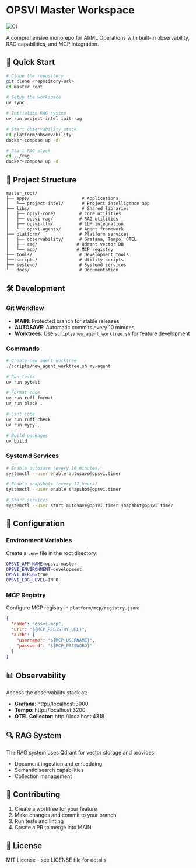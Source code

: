 # OPSVI Master Workspace

[![CI](https://github.com/opsvi/master-workspace/actions/workflows/ci.yml/badge.svg)](https://github.com/opsvi/master-workspace/actions/workflows/ci.yml)

A comprehensive monorepo for AI/ML Operations with built-in observability, RAG capabilities, and MCP integration.

## 🚀 Quick Start

```bash
# Clone the repository
git clone <repository-url>
cd master_root

# Setup the workspace
uv sync

# Initialize RAG system
uv run project-intel init-rag

# Start observability stack
cd platform/observability
docker-compose up -d

# Start RAG stack
cd ../rag
docker-compose up -d
```

## 📁 Project Structure

```
master_root/
├── apps/                    # Applications
│   └── project-intel/       # Project intelligence app
├── libs/                    # Shared libraries
│   ├── opsvi-core/         # Core utilities
│   ├── opsvi-rag/          # RAG utilities
│   ├── opsvi-llm/          # LLM integration
│   └── opsvi-agents/       # Agent framework
├── platform/               # Platform services
│   ├── observability/      # Grafana, Tempo, OTEL
│   ├── rag/               # Qdrant vector DB
│   └── mcp/               # MCP registry
├── tools/                  # Development tools
├── scripts/                # Utility scripts
├── systemd/                # Systemd services
└── docs/                   # Documentation
```

## 🛠️ Development

### Git Workflow

- **MAIN**: Protected branch for stable releases
- **AUTOSAVE**: Automatic commits every 10 minutes
- **Worktrees**: Use `scripts/new_agent_worktree.sh` for feature development

### Commands

```bash
# Create new agent worktree
./scripts/new_agent_worktree.sh my-agent

# Run tests
uv run pytest

# Format code
uv run ruff format
uv run black .

# Lint code
uv run ruff check
uv run mypy .

# Build packages
uv build
```

### Systemd Services

```bash
# Enable autosave (every 10 minutes)
systemctl --user enable autosave@opsvi.timer

# Enable snapshots (every 12 hours)
systemctl --user enable snapshot@opsvi.timer

# Start services
systemctl --user start autosave@opsvi.timer snapshot@opsvi.timer
```

## 🔧 Configuration

### Environment Variables

Create a `.env` file in the root directory:

```bash
OPSVI_APP_NAME=opsvi-master
OPSVI_ENVIRONMENT=development
OPSVI_DEBUG=true
OPSVI_LOG_LEVEL=INFO
```

### MCP Registry

Configure MCP registry in `platform/mcp/registry.json`:

```json
{
  "name": "opsvi-mcp",
  "url": "${MCP_REGISTRY_URL}",
  "auth": {
    "username": "${MCP_USERNAME}",
    "password": "${MCP_PASSWORD}"
  }
}
```

## 📊 Observability

Access the observability stack at:
- **Grafana**: http://localhost:3000
- **Tempo**: http://localhost:3200
- **OTEL Collector**: http://localhost:4318

## 🔍 RAG System

The RAG system uses Qdrant for vector storage and provides:
- Document ingestion and embedding
- Semantic search capabilities
- Collection management

## 🤝 Contributing

1. Create a worktree for your feature
2. Make changes and commit to your branch
3. Run tests and linting
4. Create a PR to merge into MAIN

## 📄 License

MIT License - see LICENSE file for details.